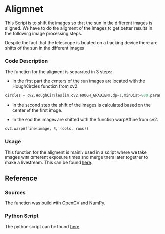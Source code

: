 # Aligmnet
This Script is to shift the images so that the sun in the different images is aligned. We have to do the aligment of the images to get better results in the following image processing steps. 

Despite the fact that the telescope is located on a tracking device there are shifts of the sun in the different images

### Code Description
The function for the aligment is separated in 3 steps: 

- In the first part the centers of the sun images are located with the HoughCircles function from cv2.
```python
circles = cv2.HoughCircles(im,cv2.HOUGH_GRADIENT,dp=1,minDist=800,param1 = 10,param2=30,minRadius=470,maxRadius=480)
```
- In the second step the shift of the images is calculated based on the center of the first image.

- In the end the images are shifted with the function warpAffine from cv2.
```python
cv2.warpAffine(image, M, (cols, rows))
```

### Usage 
This function for the aligment is mainly used in a script where we take images with different exposure times and merge them later together to make a livestream. This can be found [here](https://github.com/pmodwrc/halpha/blob/main/sun_catching/process.py).

## Reference

### Sources
The function was build with [OpenCV](https://docs.opencv.org/4.x/index.html) and [NumPy](https://numpy.org/doc/).

### Python Script
The python script can be found [here](https://github.com/pmodwrc/halpha/blob/main/sun_catching/alignment.py).



